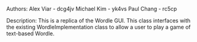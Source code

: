 Authors:
Alex Viar - dcg4jv
Michael Kim - yk4vs
Paul Chang - rc5cp

Description: 
This is a replica of the Wordle GUI. This class interfaces with the existing WordleImplementation class to allow a user to play a game of text-based Wordle.
